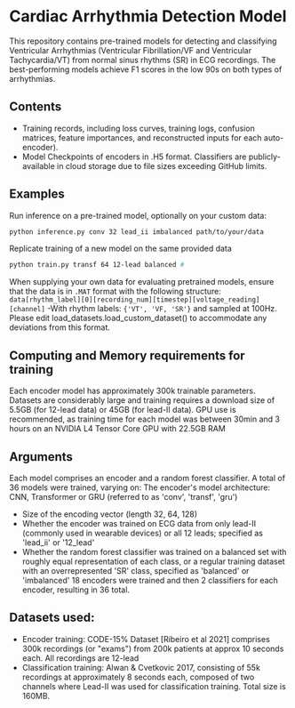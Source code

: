 # Cardiac Arrhythmia Detection Model
This repository contains pre-trained models for detecting and classifying Ventricular Arrhythmias (Ventricular Fibrillation/VF and Ventricular Tachycardia/VT) from normal sinus rhythms (SR) in ECG recordings. The best-performing models achieve F1 scores in the low 90s on both types of arrhythmias.

## Contents
- Training records, including loss curves, training logs, confusion matrices, feature importances, and reconstructed inputs for each auto-encoder).
- Model Checkpoints of encoders in .H5 format. Classifiers are publicly-available in cloud storage due to file sizes exceeding GitHub limits.

## Examples
Run inference on a pre-trained model, optionally on your custom data:
```bash
python inference.py conv 32 lead_ii imbalanced path/to/your/data
```
Replicate training of a new model on the same provided data
```bash
python train.py transf 64 12-lead balanced #
```

When supplying your own data for evaluating pretrained models, ensure that the data is in `.MAT` format with the following structure:
```data[rhythm_label][0][recording_num][timestep][voltage_reading][channel]```
-With rhythm labels: `{'VT', 'VF, 'SR'}` and sampled at 100Hz. Please edit load_datasets.load_custom_dataset() to accommodate any deviations from this format.

## Computing and Memory requirements for training
Each encoder model has approximately 300k trainable parameters. Datasets are considerably large and training requires a download size of 5.5GB (for 12-lead data) or 45GB (for lead-II data).
GPU use is recommended, as training time for each model was between 30min and 3 hours on an NVIDIA L4 Tensor Core GPU with 22.5GB RAM

## Arguments
Each model comprises an encoder and a random forest classifier. A total of 36 models were trained, varying on:
The encoder's model architecture: CNN, Transformer or GRU (referred to as 'conv', 'transf', 'gru')
* Size of the encoding vector (length 32, 64, 128)
* Whether the encoder was trained on ECG data from only lead-II (commonly used in wearable devices) or all 12 leads; specified as 'lead_ii' or '12_lead'
* Whether the random forest classifier was trained on a balanced set with roughly equal representation of each class, or a regular training dataset with an overrepresented 'SR' class, specified as 'balanced' or 'imbalanced'
18 encoders were trained and then 2 classifiers for each encoder, resulting in 36 total.

## Datasets used:
* Encoder training: CODE-15% Dataset [Ribeiro et al 2021] comprises 300k recordings (or "exams") from 200k patients at approx 10 seconds each. All recordings are 12-lead
* Classification training: Alwan & Cvetkovic 2017, consisting of 55k recordings at approximately 8 seconds each, composed of two channels where Lead-II was used for  classification training. Total size is 160MB.
